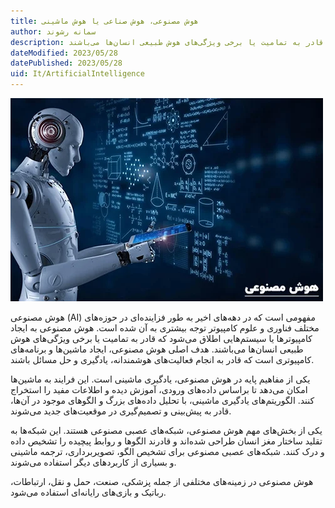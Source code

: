 ```yaml
---
title: هوش مصنوعی، هوش صناعی یا هوش ماشینی
author: سمانه رشوند
description: هوش مصنوعی به ایجاد کامپیوترها یا سیستم‌هایی اطلاق می‌شود که قادر به تمامیت یا برخی ویژگی‌های هوش طبیعی انسان‌ها می‌باشند.
dateModified: 2023/05/28 
datePublished: 2023/05/28   
uid: It/ArtificialIntelligence
---
```

!["AI"](./Images/AI.webp)

هوش مصنوعی (AI) مفهومی است که در دهه‌های اخیر به طور فزاینده‌ای در حوزه‌های مختلف فناوری و علوم کامپیوتر توجه بیشتری به آن شده است. هوش مصنوعی به ایجاد کامپیوترها یا سیستم‌هایی اطلاق می‌شود که قادر به تمامیت یا برخی ویژگی‌های هوش طبیعی انسان‌ها می‌باشند. هدف اصلی هوش مصنوعی، ایجاد ماشین‌ها و برنامه‌های کامپیوتری است که قادر به انجام فعالیت‌های هوشمندانه، یادگیری و حل مسائل باشند.

یکی از مفاهیم پایه در هوش مصنوعی، یادگیری ماشینی است. این فرایند به ماشین‌ها امکان می‌دهد تا براساس داده‌های ورودی، آموزش دیده و اطلاعات مفید را استخراج کنند. الگوریتم‌های یادگیری ماشینی، با تحلیل داده‌های بزرگ و الگوهای موجود در آن‌ها، قادر به پیش‌بینی و تصمیم‌گیری در موقعیت‌های جدید می‌شوند.

یکی از بخش‌های مهم هوش مصنوعی، شبکه‌های عصبی مصنوعی هستند. این شبکه‌ها به تقلید ساختار مغز انسان طراحی شده‌اند و قادرند الگوها و روابط پیچیده را تشخیص داده و درک کنند. شبکه‌های عصبی مصنوعی برای تشخیص الگو، تصویربرداری، ترجمه ماشینی و بسیاری از کاربردهای دیگر استفاده می‌شوند.

هوش مصنوعی در زمینه‌های مختلفی از جمله پزشکی، صنعت، حمل و نقل، ارتباطات، رباتیک و بازی‌های رایانه‌ای استفاده می‌شود.




